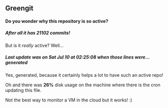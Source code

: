 ## Greengit

#### Do you wonder why this repository is so active?

##### After all it has 21102 commits!

But is it *really* active? Well...

##### Last update was on Sat Jul 10 at 02:25:08 when those lines were... generated

Yes, generated, because it certainly helps a lot to have such an active repo!

Oh and there was **26%** disk usage on the machine
where there is the cron updating this file.

Not the best way to monitor a VM in the cloud but it works! :)
